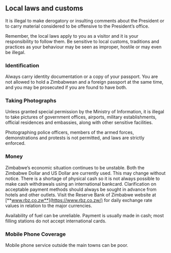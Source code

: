## Local laws and customs

It is illegal to make derogatory or insulting comments about the President or to carry material considered to be offensive to the President’s office.

Remember, the local laws apply to you as a visitor and it is your responsibility to follow them. Be sensitive to local customs, traditions and practices as your behaviour may be seen as improper, hostile or may even be illegal.

### **Identification**

Always carry identity documentation or a copy of your passport. You are not allowed to hold a Zimbabwean and a foreign passport at the same time, and you may be prosecuted if you are found to have both.

### **Taking Photographs**

Unless granted special permission by the Ministry of Information, it is illegal to take pictures of government offices, airports, military establishments, official residences and embassies, along with other sensitive facilities.

Photographing police officers, members of the armed forces, demonstrations and protests is not permitted, and laws are strictly enforced.

### **Money**

Zimbabwe’s economic situation continues to be unstable. Both the Zimbabwe Dollar and US Dollar are currently used. This may change without notice. There is a shortage of physical cash so it is not always possible to make cash withdrawals using an international bankcard. Clarification on acceptable payment methods should always be sought in advance from hotels and other outlets. Visit the Reserve Bank of Zimbabwe website at [**www.rbz.co.zw**](https://www.rbz.co.zw/) for daily exchange rate values in relation to the major currencies.

Availability of fuel can be unreliable. Payment is usually made in cash; most filling stations do not accept international cards.

### **Mobile Phone Coverage**

Mobile phone service outside the main towns can be poor.